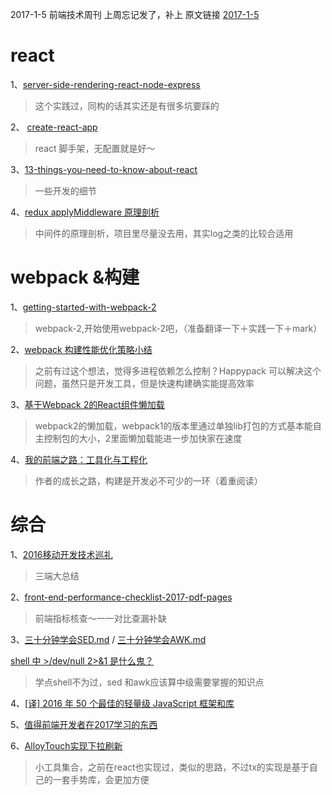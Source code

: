 2017-1-5 前端技术周刊
上周忘记发了，补上
原文链接 [2017-1-5](https://github.com/changfuguo/share/blob/master/2016-12-27.md)

# react

1、[server-side-rendering-react-node-express](https://www.smashingmagazine.com/2016/03/server-side-rendering-react-node-express/?utm_source=nodeweekly&utm_medium=email)

 > 这个实践过，同构的话其实还是有很多坑要踩的

2、 [create-react-app](https://github.com/facebookincubator/create-react-app)


> react 脚手架，无配置就是好～


3、[13-things-you-need-to-know-about-react](https://hackernoon.com/13-things-you-need-to-know-about-react-d2e6a6422552)

> 一些开发的细节


4、[redux applyMiddleware 原理剖析](http://www.jianshu.com/p/47887299cabb)

> 中间件的原理剖析，项目里尽量没去用，其实log之类的比较合适用
# webpack &构建

1、[getting-started-with-webpack-2](https://blog.madewithenvy.com/getting-started-with-webpack-2-ed2b86c68783)


> webpack-2,开始使用webpack-2吧，（准备翻译一下＋实践一下＋mark）

2、[webpack 构建性能优化策略小结](https://segmentfault.com/a/1190000007891318)

> 之前有过这个想法，觉得多进程依赖怎么控制？Happypack 可以解决这个问题，虽然只是开发工具，但是快速构建确实能提高效率

3、[基于Webpack 2的React组件懒加载](https://zhuanlan.zhihu.com/p/24595585)

> webpack2的懒加载，webpack1的版本里通过单独lib打包的方式基本能自主控制包的大小，2里面懒加载能进一步加快家在速度

4、[我的前端之路：工具化与工程化](https://zhuanlan.zhihu.com/p/24575395)

> 作者的成长之路，构建是开发必不可少的一环（着重阅读）
# 综合

1、[2016移动开发技术巡礼](http://mp.weixin.qq.com/s/JUx98M2U_K55aurFQcQlgw)

> 三端大总结


2、[front-end-performance-checklist-2017-pdf-pages](https://www.smashingmagazine.com/2016/12/front-end-performance-checklist-2017-pdf-pages/)

> 前端指标核查～一一对比查漏补缺


3、[三十分钟学会SED.md](https://github.com/mylxsw/growing-up/blob/master/doc/%E4%B8%89%E5%8D%81%E5%88%86%E9%92%9F%E5%AD%A6%E4%BC%9ASED.md)
 / [三十分钟学会AWK.md](https://github.com/mylxsw/growing-up/blob/master/doc/%E4%B8%89%E5%8D%81%E5%88%86%E9%92%9F%E5%AD%A6%E4%BC%9AAWK.md)


[shell 中 >/dev/null 2>&1 是什么鬼？](https://toutiao.io/k/bz88mu)


> 学点shell不为过，sed 和awk应该算中级需要掌握的知识点


4、[[译] 2016 年 50 个最佳的轻量级 JavaScript 框架和库](https://zhuanlan.zhihu.com/p/24598210)

5、[值得前端开发者在2017学习的东西](https://zhuanlan.zhihu.com/p/24612841)


6、[AlloyTouch实现下拉刷新](http://www.tuicool.com/articles/fMFBjyR)

> 小工具集合，之前在react也实现过，类似的思路，不过tx的实现是基于自己的一套手势库，会更加方便